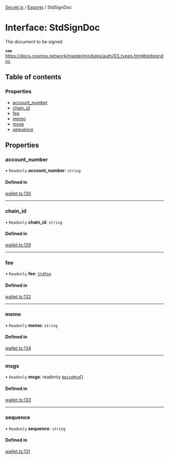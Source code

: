 [Secret.js](../README.md) / [Exports](../modules.md) / StdSignDoc

# Interface: StdSignDoc

The document to be signed

**`see`** https://docs.cosmos.network/master/modules/auth/03_types.html#stdsigndoc

## Table of contents

### Properties

- [account\_number](StdSignDoc.md#account_number)
- [chain\_id](StdSignDoc.md#chain_id)
- [fee](StdSignDoc.md#fee)
- [memo](StdSignDoc.md#memo)
- [msgs](StdSignDoc.md#msgs)
- [sequence](StdSignDoc.md#sequence)

## Properties

### account\_number

• `Readonly` **account\_number**: `string`

#### Defined in

[wallet.ts:130](https://github.com/scrtlabs/secret.js/blob/839fe3d/src/wallet.ts#L130)

___

### chain\_id

• `Readonly` **chain\_id**: `string`

#### Defined in

[wallet.ts:129](https://github.com/scrtlabs/secret.js/blob/839fe3d/src/wallet.ts#L129)

___

### fee

• `Readonly` **fee**: [`StdFee`](StdFee.md)

#### Defined in

[wallet.ts:132](https://github.com/scrtlabs/secret.js/blob/839fe3d/src/wallet.ts#L132)

___

### memo

• `Readonly` **memo**: `string`

#### Defined in

[wallet.ts:134](https://github.com/scrtlabs/secret.js/blob/839fe3d/src/wallet.ts#L134)

___

### msgs

• `Readonly` **msgs**: readonly [`AminoMsg`](../modules.md#aminomsg)[]

#### Defined in

[wallet.ts:133](https://github.com/scrtlabs/secret.js/blob/839fe3d/src/wallet.ts#L133)

___

### sequence

• `Readonly` **sequence**: `string`

#### Defined in

[wallet.ts:131](https://github.com/scrtlabs/secret.js/blob/839fe3d/src/wallet.ts#L131)
